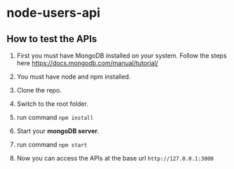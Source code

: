 # node-users-api

## How to test the APIs
1. First you must have MongoDB installed on your system. Follow the steps here https://docs.mongodb.com/manual/tutorial/

2. You must have node and npm installed.

3. Clone the repo.

4. Switch to the root folder.

5. run command `npm install`

6. Start your **mongoDB server**.

7. run command `npm start`

8. Now you can access the APIs at the base url `http://127.0.0.1:3000`